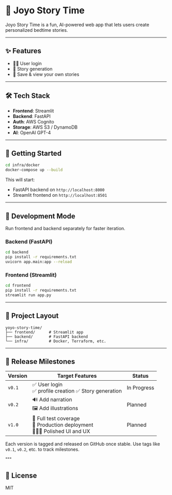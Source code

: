 
# 🧸 Joyo Story Time

Joyo Story Time is a fun, AI-powered web app that lets users create personalized bedtime stories.

---

## ✨ Features

- 🧑‍💻 User login
- 📝 Story generation
- 💾 Save & view your own stories
---

## 🛠 Tech Stack

- **Frontend**: Streamlit
- **Backend**: FastAPI
- **Auth**: AWS Cognito
- **Storage**: AWS S3 / DynamoDB
- **AI**: OpenAI GPT-4

---

## 🚀 Getting Started

```bash
cd infra/docker
docker-compose up --build
```

This will start:
- FastAPI backend on `http://localhost:8000`
- Streamlit frontend on `http://localhost:8501`

---

## 🧪 Development Mode

Run frontend and backend separately for faster iteration.

### Backend (FastAPI)
```bash
cd backend
pip install -r requirements.txt
uvicorn app.main:app --reload
```

### Frontend (Streamlit)
```bash
cd frontend
pip install -r requirements.txt
streamlit run app.py
```

---

## 📁 Project Layout

```
yoyo-story-time/
├── frontend/      # Streamlit app
├── backend/       # FastAPI backend
└── infra/         # Docker, Terraform, etc.
```

---


## 🎯 Release Milestones

| Version | Target Features                                          | Status       |
|---------|----------------------------------------------------------|--------------|
| `v0.1`  | ✅ User login<br>✅ profile creation ✅ Story generation<br>| In Progress  |
| `v0.2`  | 🔊 Add narration<br>🖼️ Add illustrations | Planned      |
| `v1.0`  | 🧪 Full test coverage<br>🚀 Production deployment<br>👨‍👩‍👧 Polished UI and UX | Planned      |

Each version is tagged and released on GitHub once stable. Use tags like `v0.1`, `v0.2`, etc. to track milestones.

"""

## 🪪 License

MIT
